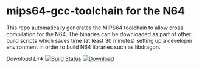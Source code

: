 # mips64-gcc-toolchain for the N64

This repo automatically generates the MIPS64 toolchain to allow cross compilation for the N64. 
The binaries can be downloaded as part of other build scripts which saves time (at least 30 minutes) setting up a developer environment in order to build N64 libraries such as libdragon.

*Download Link*
[![Build Status](https://travis-ci.org/N64-tools/mips64-gcc-toolchain.svg?branch=master)](https://travis-ci.org/N64-tools/mips64-gcc-toolchain) [ ![Download](https://api.bintray.com/packages/n64-tools/mips64-gcc-toolchain/binaries/images/download.svg) ](https://bintray.com/n64-tools/mips64-gcc-toolchain/binaries/_latestVersion) 

<!---
Architecture | Mirror Links
--- | --- 
Windows x64 | [ ![Download](https://api.bintray.com/packages/n64-tools/mips64-gcc-toolchain/binaries/images/download.svg) ](https://n64tools.blob.core.windows.net/binaries/N64-tools/mips64-gcc-toolchain/gcc-toolchain-mips64-win64.zip) 
Linux x64 | [ ![Download](https://api.bintray.com/packages/n64-tools/mips64-gcc-toolchain/binaries/images/download.svg) ](https://n64tools.blob.core.windows.net/binaries/N64-tools/mips64-gcc-toolchain/gcc-toolchain-mips64-linux64.tar.gz) 
-->
